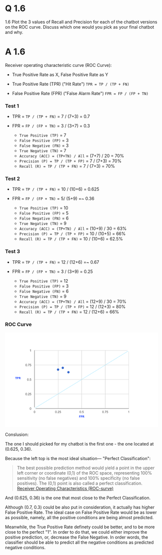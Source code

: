 # Q 1.6

1.6 Plot the 3 values of Recall and Precision for each of the chatbot versions on the ROC curve. Discuss which one would you pick as your final chatbot and why.


# A 1.6

Receiver operating characteristic curve (ROC Curve):

- True Positive Rate as X, False Positive Rate as Y

- True Positive Rate (TPR) ("Hit Rate") `TPR = TP / (TP + FN)`

- False Positive Rate (FPR) ("False Alarm Rate") `FPR = FP / (FP + TN)`


### Test 1

- TPR = `TP / (TP + FN)` = 7 / (7+3) = 0.7
- FPR = `FP / (FP + TN)` = 3 / (3+7) = 0.3

	- `True Positive (TP)` = 7
	- `False Positive (FP)` = 3
	- `False Negative (FN)` = 3
	- `True Negative (TN)` = 7
	- `Accuracy (ACC) = (TP+TN) / All` = (7+7) / 20 = 70%
	- `Precision (P) = TP / (TP + FP)` = 7 / (7+3) = 70%
	- `Recall (R) = TP / (TP + FN)` = 7 / (7+3) = 70%
	
### Test 2

- TPR = `TP / (TP + FN)` = 10 / (10+6) = 0.625
- FPR = `FP / (FP + TN)` = 5/ (5+9) =~ 0.36

	- `True Positive (TP)` = 10
	- `False Positive (FP)` = 5
	- `False Negative (FN)` = 6
	- `True Negative (TN)` = 9
	- `Accuracy (ACC) = (TP+TN) / All` = (10+9) / 30 = 63%
	- `Precision (P) = TP / (TP + FP)` = 10 / (10+5) = 66%
	- `Recall (R) = TP / (TP + FN)` = 10 / (10+6) = 62.5%

### Test 3

- TPR = `TP / (TP + FN)` = 12 / (12+6) =~ 0.67
- FPR = `FP / (FP + TN)` = 3 / (3+9) = 0.25

	- `True Positive (TP)` = 12
	- `False Positive (FP)` = 3
	- `False Negative (FN)` = 6
	- `True Negative (TN)` = 9
	- `Accuracy (ACC) = (TP+TN) / All` = (12+9) / 30 = 70%
	- `Precision (P) = TP / (TP + FP)` = 12 / (12+3) = 80%
	- `Recall (R) = TP / (TP + FN)` = 12 / (12+6) = 66%

### ROC Curve

![roc curve](https://github.com/linnnes/CI2017/blob/master/hw5/A1.5_FSM_and_Code/roccurve.png?raw=true)


Conslusion:

The one I should picked for my chatbot is the first one - the one located at (0.625, 0.36).

Because the left top is the most ideal situation— "Perfect Classification":

>The best possible prediction method would yield a point in the upper left corner or coordinate (0,1) of the ROC space, representing 100% sensitivity (no false negatives) and 100% specificity (no false positives). The (0,1) point is also called a perfect classification. 
> [Receiver Operating Characteristics (ROC-surve)](https://en.wikipedia.org/wiki/Receiver_operating_characteristic)

And (0.625, 0.36) is the one that most close to the Perfect Classification.

Although (0.7, 0.3) could be also put in consideration, it actually has higher False Positive Rate. The ideal case on False Positive Rate would be as lower as possible, namely, all the positive conditions are being almost predicted.

Meanwhile, the True Positive Rate definety could be better, and to be more close to the perfect "1". In order to do that, we could either improve the positive prediction, or, decrease the False Negative. In order words, the classifier should be able to predict all the negative conditions as predicted negative conditions.

